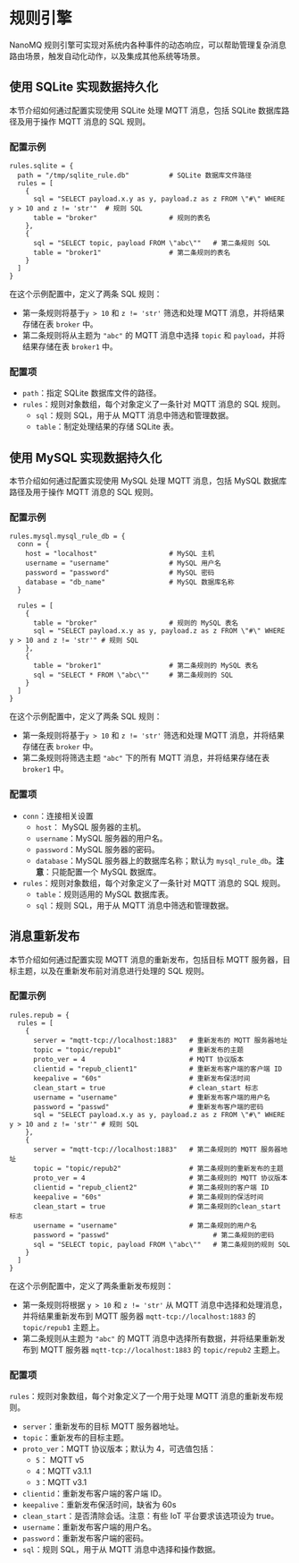 # 规则引擎

NanoMQ 规则引擎可实现对系统内各种事件的动态响应，可以帮助管理复杂消息路由场景，触发自动化动作，以及集成其他系统等场景。

## 使用 SQLite 实现数据持久化

本节介绍如何通过配置实现使用 SQLite 处理 MQTT 消息，包括 SQLite 数据库路径及用于操作 MQTT 消息的 SQL 规则。

### 配置示例

```hcl
rules.sqlite = {
  path = "/tmp/sqlite_rule.db"          # SQLite 数据库文件路径
  rules = [
    {
      sql = "SELECT payload.x.y as y, payload.z as z FROM \"#\" WHERE y > 10 and z != 'str'"  # 规则 SQL
      table = "broker"                  # 规则的表名
    },
    {
      sql = "SELECT topic, payload FROM \"abc\""   # 第二条规则 SQL
      table = "broker1"                 # 第二条规则的表名
    }
  ]
}
```

在这个示例配置中，定义了两条 SQL 规则：

- 第一条规则将基于`y > 10` 和 `z != 'str'`  筛选和处理 MQTT 消息，并将结果存储在表 `broker` 中。
- 第二条规则将从主题为 `"abc"` 的 MQTT 消息中选择 `topic` 和 `payload`，并将结果存储在表 `broker1` 中。

### **配置项**

- `path`：指定 SQLite 数据库文件的路径。
- `rules`：规则对象数组，每个对象定义了一条针对 MQTT 消息的 SQL 规则。
  - `sql`：规则 SQL，用于从 MQTT 消息中筛选和管理数据。
  - `table`：制定处理结果的存储 SQLite 表。

## 使用 MySQL 实现数据持久化

本节介绍如何通过配置实现使用 MySQL 处理 MQTT 消息，包括 MySQL 数据库路径及用于操作 MQTT 消息的 SQL 规则。

### **配置示例**

```hcl
rules.mysql.mysql_rule_db = {
  conn = {
    host = "localhost"                  # MySQL 主机
    username = "username"               # MySQL 用户名
    password = "password"               # MySQL 密码
    database = "db_name"                # MySQL 数据库名称
  }

  rules = [
    {
      table = "broker"                  # 规则的 MySQL 表名
      sql = "SELECT payload.x.y as y, payload.z as z FROM \"#\" WHERE y > 10 and z != 'str'" # 规则 SQL
    },
    {
      table = "broker1"                 # 第二条规则的 MySQL 表名
      sql = "SELECT * FROM \"abc\""     # 第二条规则的 SQL
    }
  ]
}

```

在这个示例配置中，定义了两条 SQL 规则：

- 第一条规则将基于`y > 10` 和 `z != 'str'`  筛选和处理 MQTT 消息，并将结果存储在表 `broker` 中。
- 第二条规则将筛选主题 `"abc"` 下的所有 MQTT 消息，并将结果存储在表 `broker1` 中。

### **配置项**

- `conn`：连接相关设置
  - `host`： MySQL 服务器的主机。
  - `username`：MySQL 服务器的用户名。
  - `password`：MySQL 服务器的密码。
  - `database`：MySQL 服务器上的数据库名称；默认为 `mysql_rule_db`。**注意**：只能配置一个 MySQL 数据库。<!-- @jaylin 这里对吗？-->
- `rules`：规则对象数组，每个对象定义了一条针对 MQTT 消息的 SQL 规则。
  - `table`：规则适用的 MySQL 数据库表。
  - `sql`：规则 SQL，用于从 MQTT 消息中筛选和管理数据。

## 消息重新发布

本节介绍如何通过配置实现 MQTT 消息的重新发布，包括目标 MQTT 服务器，目标主题，以及在重新发布前对消息进行处理的 SQL 规则。

### **配置示例**

```hcl
rules.repub = {
  rules = [
    {
      server = "mqtt-tcp://localhost:1883"   # 重新发布的 MQTT 服务器地址
      topic = "topic/repub1"                 # 重新发布的主题
      proto_ver = 4                          # MQTT 协议版本
      clientid = "repub_client1"             # 重新发布客户端的客户端 ID
      keepalive = "60s"                      # 重新发布保活时间
      clean_start = true                     # clean_start 标志
      username = "username"                  # 重新发布客户端的用户名
      password = "passwd"                    # 重新发布客户端的密码
      sql = "SELECT payload.x.y as y, payload.z as z FROM \"#\" WHERE y > 10 and z != 'str'" # 规则 SQL
    },
    {
      server = "mqtt-tcp://localhost:1883"   # 第二条规则的 MQTT 服务器地址
      topic = "topic/repub2"                 # 第二条规则的重新发布的主题
      proto_ver = 4                          # 第二条规则的 MQTT 协议版本
      clientid = "repub_client2"             # 第二条规则的客户端 ID
      keepalive = "60s"                      # 第二条规则的保活时间
      clean_start = true                     # 第二条规则的clean_start 标志
      username = "username"                  # 第二条规则的用户名
      password = "passwd"                          # 第二条规则的密码
      sql = "SELECT topic, payload FROM \"abc\""   # 第二条规则的规则 SQL
    }
  ]
}
```

在这个示例配置中，定义了两条重新发布规则：

- 第一条规则将根据 `y > 10` 和 `z != 'str'` 从 MQTT 消息中选择和处理消息，并将结果重新发布到 MQTT 服务器 `mqtt-tcp://localhost:1883` 的 `topic/repub1` 主题上。
- 第二条规则从主题为 `"abc"` 的 MQTT 消息中选择所有数据，并将结果重新发布到 MQTT 服务器 `mqtt-tcp://localhost:1883` 的 `topic/repub2` 主题上。

### **配置项**

`rules`：规则对象数组，每个对象定义了一个用于处理 MQTT 消息的重新发布规则。

- `server`：重新发布的目标 MQTT 服务器地址。
- `topic`：重新发布的目标主题。
- `proto_ver`：MQTT 协议版本；默认为 4，可选值包括：
  - `5`： MQTT v5
  - `4`：MQTT v3.1.1
  - `3`：MQTT v3.1
- `clientid`：重新发布客户端的客户端 ID。
- `keepalive`：重新发布保活时间，缺省为 60s
- `clean_start`：是否清除会话。注意：有些 IoT 平台要求该选项设为 true。
- `username`：重新发布客户端的用户名。
- `password`：重新发布客户端的密码。
- `sql`：规则 SQL，用于从 MQTT 消息中选择和操作数据。
